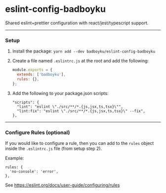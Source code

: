 # eslint-config-badboyku
Shared eslint+prettier configuration with react/jest/typescript support.

---

### Setup
1. Install the package: `yarn add --dev badboyku/eslint-config-badboyku`

2. Create a file named `.eslintrc.js` at the root and add the following:
    ```js
    module.exports = {
      extends: ['badboyku'],
      rules: {},
    };
   ```

3. Add the following to your package.json scripts:
    ```text
    "scripts": {
      "lint": "eslint \"./src/**/*.{js,jsx,ts,tsx}\"",
      "lint:fix": "eslint \"./src/**/*.{js,jsx,ts,tsx}\" --fix",
    },
    ```

---

### Configure Rules (optional)

If you would like to configure a rule, then you can add to the `rules` object inside the `.eslintrc.js` file (from setup step 2).

Example:
```text
rules: {
  'no-console': 'error',
},
```

See https://eslint.org/docs/user-guide/configuring/rules
